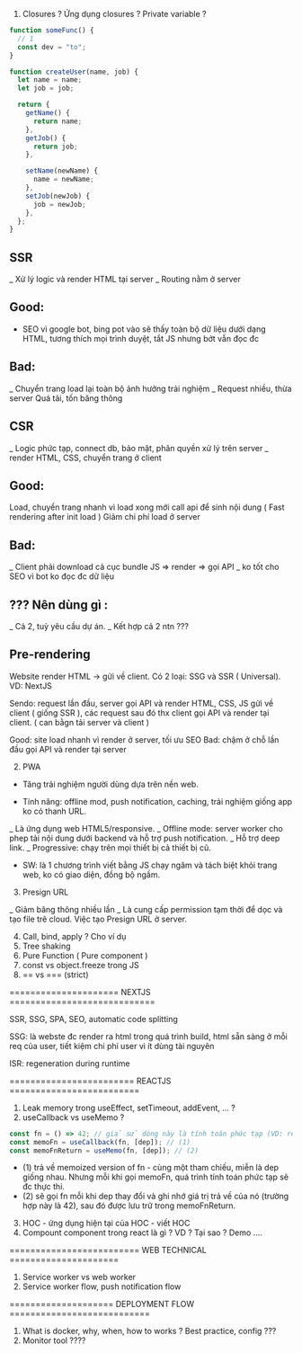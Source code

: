 1. Closures ? Ứng dụng closures ? Private variable ?

```jsx
function someFunc() {
  // 1
  const dev = "to";
}
```

```jsx
function createUser(name, job) {
  let name = name;
  let job = job;

  return {
    getName() {
      return name;
    },
    getJob() {
      return job;
    },

    setName(newName) {
      name = newName;
    },
    setJob(newJob) {
      job = newJob;
    },
  };
}
```

## SSR

_ Xử lý logic và render HTML tại server
_ Routing nằm ở server

## Good:

- SEO vì google bot, bing pot vào sẽ thấy toàn bộ dữ liệu dưới dạng HTML, tương thích mọi trình duyệt, tắt JS nhưng bớt vẫn đọc đc

## Bad:

_ Chuyển trang load lại toàn bộ ảnh hưởng trải nghiệm
_ Request nhiều, thừa server Quá tải, tốn băng thông

## CSR

_ Logic phức tạp, connect db, bảo mật, phân quyền xử lý trên server
_ render HTML, CSS, chuyển trang ở client

## Good:

Load, chuyển trang nhanh vì load xong mới call api để sinh nội dung ( Fast rendering after init load )
Giảm chi phí load ở server

## Bad:

_ Client phải download cả cục bundle JS => render => gọi API
_ ko tốt cho SEO vì bot ko đọc đc dữ liệu

## ??? Nên dùng gì :

_ Cả 2, tuỳ yêu cầu dự án.
_ Kết hợp cả 2 ntn ???

## Pre-rendering

Website render HTML -> gửi về client. Có 2 loại: SSG và SSR ( Universal). VD: NextJS

Sendo: request lần đầu, server gọi API và render HTML, CSS, JS gửi về client ( giống SSR ), các request sau đó thx client gọi API và render tại client. ( can bằgn tải server và client )

Good: site load nhanh vì render ở server, tối ưu SEO
Bad: chậm ở chỗ lần đầu gọi API và render tại server

2. PWA

- Tăng trải nghiệm người dùng dựa trên nền web.

- Tính năng: offline mod, push notification, caching, trải nghiệm giống app ko có thanh URL.

_ Là ứng dụng web HTML5/responsive.
_ Offline mode: server worker cho phep tải nội dung dưới backend và hỗ trợ push notification.
_ Hỗ trợ deep link.
_ Progressive: chạy trên mọi thiết bị cả thiết bị cũ.

- SW: là 1 chương trình viết bằng JS chạy ngâm và tách biệt khỏi trang web, ko có giao diện, đồng bộ ngầm.

3. Presign URL

_ Giảm băng thông nhiều lần
_ Là cung cấp permission tạm thời để dọc và tạo file trê cloud. Việc tạo Presign URL ở server.

4. Call, bind, apply ? Cho ví dụ
5. Tree shaking
6. Pure Function ( Pure component )
7. const vs object.freeze trong JS
8. == vs === (strict)

===================== NEXTJS ============================

SSR, SSG, SPA, SEO, automatic code splitting

SSG: là webste đc render ra html trong quá trình build, html sẵn sàng ở mỗi req của user, tiết kiệm chi phí user vì ít dùng tài nguyên

ISR: regeneration during runtime

======================== REACTJS =========================

1. Leak memory trong useEffect, setTimeout, addEvent, ... ?
2. useCallback vs useMemo ?

```jsx
const fn = () => 42; // giả sử dòng này là tính toán phức tạp (VD: render child elemon, calculate for render...)
const memoFn = useCallback(fn, [dep]); // (1)
const memoFnReturn = useMemo(fn, [dep]); // (2)
```

- (1) trả về memoized version of fn - cùng một tham chiếu, miễn là dep giống nhau. Nhưng mỗi khi gọi memoFn, quá trình tính toán phức tạp sẽ đc thực thi.
- (2) sẽ gọi fn mỗi khi dep thay đổi và ghi nhớ giá trị trả về của nó (trường hợp này là 42), sau đó được lưu trữ trong memoFnReturn.

3. HOC - ứng dụng hiện tại của HOC - viết HOC
4. Compount component trong react là gì ? VD ? Tại sao ? Demo ....

========================= WEB TECHNICAL =====================

1. Service worker vs web worker
2. Service worker flow, push notification flow

==================== DEPLOYMENT FLOW ===========================

1. What is docker, why, when, how to works ? Best practice, config ???
2. Monitor tool ????
